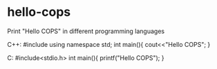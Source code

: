 # hello-cops
Print "Hello COPS" in different programming languages

C++:
#include<iostream>
using namespace std;
int main(){
cout<<"Hello COPS";
}

C:
#include<stdio.h> 
int main(){
printf("Hello COPS");
}

